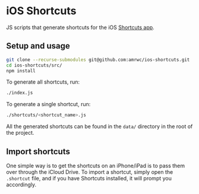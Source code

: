 # iOS Shortcuts

JS scripts that generate shortcuts for the iOS [Shortcuts app](https://support.apple.com/en-us/HT208309).

## Setup and usage

```bash
git clone --recurse-submodules git@github.com:amrwc/ios-shortcuts.git
cd ios-shortcuts/src/
npm install
```

To generate all shortcuts, run:

```bash
./index.js
```

To generate a single shortcut, run:

```bash
./shortcuts/<shortcut_name>.js
```

All the generated shortcuts can be found in the `data/` directory in the root of the project.

## Import shortcuts

One simple way is to get the shortcuts on an iPhone/iPad is to pass them over through the iCloud Drive. To import a shortcut, simply open the `.shortcut` file, and if you have Shortcuts installed, it will prompt you accordingly.
